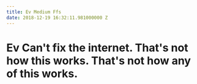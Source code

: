 ```yaml
---
title: Ev Medium Ffs
date: 2018-12-19 16:32:11.981000000 Z
---
```


# Ev Can't fix the internet. That's not how this works. That's not how any of this works. 
